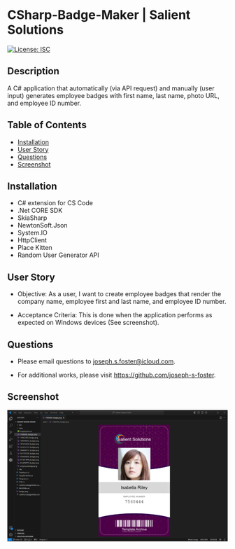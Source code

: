 # CSharp-Badge-Maker | Salient Solutions

[![License: ISC](https://img.shields.io/badge/License-ISC-blue.svg)](https://opensource.org/licenses/ISC)

## Description

A C# application that automatically (via API request) and manually (user input) generates employee badges with first name, last name, photo URL, and employee ID number.

  ## Table of Contents

  - [Installation](#installation)
  - [User Story](#user-story)
  - [Questions](#questions)
  - [Screenshot](#screenshot)

  ## Installation

  - C# extension for CS Code
  - .Net CORE SDK
  - SkiaSharp
  - NewtonSoft.Json
  - System.IO
  - HttpClient
  - Place Kitten
  - Random User Generator API

  ## User Story

  - Objective:
    As a user, I want to create employee badges that render the company name, employee first and last name, and employee ID number.

  - Acceptance Criteria:
    This is done when the application performs as expected on Windows devices (See screenshot). 

  ## Questions

  - Please email questions to joseph.s.foster@icloud.com.

  - For additional works, please visit https://github.com/joseph-s-foster.

  ## Screenshot

  ![screenshot of webpage](./Screenshot.png)
